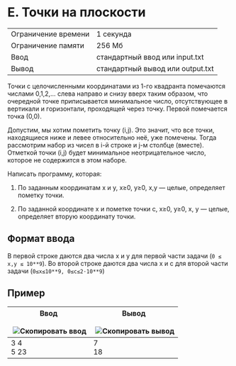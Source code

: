 # E. Точки на плоскости

|   |   |
|---|---|
|Ограничение времени|1 секунда|
|Ограничение памяти|256 Мб|
|Ввод|стандартный ввод или input.txt|
|Вывод|стандартный вывод или output.txt|

Точки с целочисленными координатами из 1-го квадранта помечаются числами 0,1,2,… слева направо и снизу вверх таким образом, что очередной точке приписывается минимальное число, отсутствующее в вертикали и горизонтали, проходящей через точку. Первой помечается точка (0,0).

Допустим, мы хотим пометить точку (i,j). Это значит, что все точки, находящиеся ниже и левее относительно неё, уже помечены. Тогда рассмотрим набор из чисел в i-й строке и j-м столбце (вместе). Отметкой точки (i,j) будет минимальное неотрицательное число, которое не содержится в этом наборе.

Написать программу, которая:

1. По заданным координатам x и y, x≥0, y≥0, x,y — целые, определяет пометку точки.
    
2. По заданной координате x и пометке точки c, x≥0, y≥0, x, y — целые, определяет вторую координату точки.

## Формат ввода

В первой строке даются два числа x и y для первой части задачи (`0 ≤ x,y ≤ 10**9`). Во второй строке даются два числа x и c для второй части задачи (`0≤x≤10**9, 0≤c≤2⋅10**9`)

## Пример

|Ввод<br><br> ![Скопировать ввод](https://yastatic.net/lego/_/La6qi18Z8LwgnZdsAr1qy1GwCwo.gif)|Вывод<br><br> ![Скопировать вывод](https://yastatic.net/lego/_/La6qi18Z8LwgnZdsAr1qy1GwCwo.gif)|
|---|---|
|3 4<br>5 23|7<br>18|